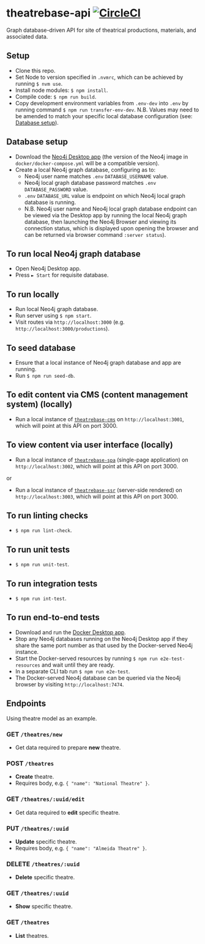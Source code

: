 # theatrebase-api [![CircleCI](https://circleci.com/gh/andygout/theatrebase-api/tree/main.svg?style=svg)](https://circleci.com/gh/andygout/theatrebase-api/tree/main)

Graph database-driven API for site of theatrical productions, materials, and associated data.

## Setup
- Clone this repo.
- Set Node to version specified in `.nvmrc`, which can be achieved by running `$ nvm use`.
- Install node modules: `$ npm install`.
- Compile code: `$ npm run build`.
- Copy development environment variables from `.env-dev` into `.env` by running command `$ npm run transfer-env-dev`. N.B. Values may need to be amended to match your specific local database configuration (see: [Database setup](https://github.com/andygout/theatrebase-api#user-content-database-setup)).

## Database setup
- Download the [Neo4j Desktop app](https://neo4j.com/download) (the version of the Neo4j image in `docker/docker-compose.yml` will be a compatible version).
- Create a local Neo4j graph database, configuring as to:
	- Neo4j user name matches `.env` `DATABASE_USERNAME` value.
	- Neo4j local graph database password matches `.env` `DATABASE_PASSWORD` value.
	- `.env` `DATABASE_URL` value is endpoint on which Neo4j local graph database is running.
	- N.B. Neo4j user name and Neo4j local graph database endpoint can be viewed via the Desktop app by running the local Neo4j graph database, then launching the Neo4j Browser and viewing its connection status, which is displayed upon opening the browser and can be returned via browser command `:server status`).

## To run local Neo4j graph database
- Open Neo4j Desktop app.
- Press `► Start` for requisite database.

## To run locally
- Run local Neo4j graph database.
- Run server using `$ npm start`.
- Visit routes via `http://localhost:3000` (e.g. `http://localhost:3000/productions`).

## To seed database
- Ensure that a local instance of Neo4j graph database and app are running.
- Run `$ npm run seed-db`.

## To edit content via CMS (content management system) (locally)
- Run a local instance of [`theatrebase-cms`](https://github.com/andygout/theatrebase-cms) on `http://localhost:3001`, which will point at this API on port 3000.

## To view content via user interface (locally)
- Run a local instance of [`theatrebase-spa`](https://github.com/andygout/theatrebase-spa) (single-page application) on `http://localhost:3002`, which will point at this API on port 3000.

or

- Run a local instance of [`theatrebase-ssr`](https://github.com/andygout/theatrebase-ssr) (server-side rendered) on `http://localhost:3003`, which will point at this API on port 3000.

## To run linting checks
- `$ npm run lint-check`.

## To run unit tests
- `$ npm run unit-test`.

## To run integration tests
- `$ npm run int-test`.

## To run end-to-end tests
- Download and run the [Docker Desktop app](https://www.docker.com/products/docker-desktop).
- Stop any Neo4j databases running on the Neo4j Desktop app if they share the same port number as that used by the Docker-served Neo4j instance.
- Start the Docker-served resources by running `$ npm run e2e-test-resources` and wait until they are ready.
- In a separate CLI tab run `$ npm run e2e-test`.
- The Docker-served Neo4j database can be queried via the Neo4j browser by visiting `http://localhost:7474`.

## Endpoints
Using theatre model as an example.

### GET `/theatres/new`
- Get data required to prepare **new** theatre.

### POST `/theatres`
- **Create** theatre.
- Requires body, e.g. `{ "name": "National Theatre" }`.

### GET `/theatres/:uuid/edit`
- Get data required to **edit** specific theatre.

### PUT `/theatres/:uuid`
- **Update** specific theatre.
- Requires body, e.g. `{ "name": "Almeida Theatre" }`.

### DELETE `/theatres/:uuid`
- **Delete** specific theatre.

### GET `/theatres/:uuid`
- **Show** specific theatre.

### GET `/theatres`
- **List** theatres.
